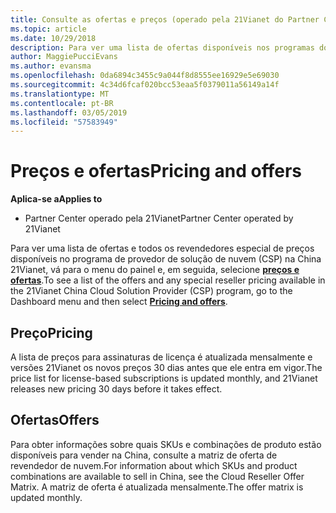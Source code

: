 ```yaml
---
title: Consulte as ofertas e preços (operado pela 21Vianet do Partner Center)
ms.topic: article
ms.date: 10/29/2018
description: Para ver uma lista de ofertas disponíveis nos programas do provedor de soluções de nuvem, juntamente com o revendedor de preços, acesse o menu do painel e selecione os preços e ofertas.
author: MaggiePucciEvans
ms.author: evansma
ms.openlocfilehash: 0da6894c3455c9a044f8d8555ee16929e5e69030
ms.sourcegitcommit: 4c34d6fcaf020bcc53eaa5f0379011a56149a14f
ms.translationtype: MT
ms.contentlocale: pt-BR
ms.lasthandoff: 03/05/2019
ms.locfileid: "57583949"
---
```

# <a name="pricing-and-offers"></a><span data-ttu-id="4f38a-103">Preços e ofertas</span><span class="sxs-lookup"><span data-stu-id="4f38a-103">Pricing and offers</span></span>

<span data-ttu-id="4f38a-104">**Aplica-se a**</span><span class="sxs-lookup"><span data-stu-id="4f38a-104">**Applies to**</span></span>

-   <span data-ttu-id="4f38a-105">Partner Center operado pela 21Vianet</span><span class="sxs-lookup"><span data-stu-id="4f38a-105">Partner Center operated by 21Vianet</span></span>

<span data-ttu-id="4f38a-106">Para ver uma lista de ofertas e todos os revendedores especial de preços disponíveis no programa de provedor de solução de nuvem (CSP) na China 21Vianet, vá para o menu do painel e, em seguida, selecione [ **preços e ofertas**](https://partner.partnercenter.microsoftonline.cn/pcv/sales).</span><span class="sxs-lookup"><span data-stu-id="4f38a-106">To see a list of the offers and any special reseller pricing available in the 21Vianet China Cloud Solution Provider (CSP) program, go to the Dashboard menu and then select [**Pricing and offers**](https://partner.partnercenter.microsoftonline.cn/pcv/sales).</span></span>


## <a name="pricing"></a><span data-ttu-id="4f38a-107">Preço</span><span class="sxs-lookup"><span data-stu-id="4f38a-107">Pricing</span></span>


<span data-ttu-id="4f38a-108">A lista de preços para assinaturas de licença é atualizada mensalmente e versões 21Vianet os novos preços 30 dias antes que ele entra em vigor.</span><span class="sxs-lookup"><span data-stu-id="4f38a-108">The price list for license-based subscriptions is updated monthly, and 21Vianet releases new pricing 30 days before it takes effect.</span></span>


## <a name="offers"></a><span data-ttu-id="4f38a-109">Ofertas</span><span class="sxs-lookup"><span data-stu-id="4f38a-109">Offers</span></span>


<span data-ttu-id="4f38a-110">Para obter informações sobre quais SKUs e combinações de produto estão disponíveis para vender na China, consulte a matriz de oferta de revendedor de nuvem.</span><span class="sxs-lookup"><span data-stu-id="4f38a-110">For information about which SKUs and product combinations are available to sell in China, see the Cloud Reseller Offer Matrix.</span></span> <span data-ttu-id="4f38a-111">A matriz de oferta é atualizada mensalmente.</span><span class="sxs-lookup"><span data-stu-id="4f38a-111">The offer matrix is updated monthly.</span></span>

 

 




